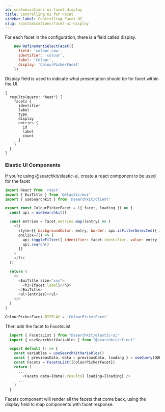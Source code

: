 ```yaml
---
id: customisations-ui-facet-display
title: Controlling UI for Facet
sidebar_label: Controlling Facet UI
slug: /customisations/facet-ui-display
---
```


For each facet in the configuration, there is a field called display. 

```javascript
    new RefinementSelectFacet({
      field: 'colour.raw',
      identifier: 'colour',
      label: 'Colour',
      display: 'ColourPickerFacet'
    })
```

Display field is used to indicate what presentation should be for facet within the UI.  

```gql
{
  results(query: "heat") {
    facets {
      identifier
      label
      type
      display
      entries {
        id
        label
        count
      }
    }
  }
}
```

### Elastic UI Components

If you're using @searchkit/elastic-ui, create a react component to be used for the facet

```javascript
import React from 'react'
import { EuiTitle } from '@elastic/eui'
import { useSearchkit } from '@searchkit/client'

export const ColourPickerFacet = ({ facet, loading }) => {
  const api = useSearchkit()

  const entries = facet.entries.map((entry) => (
    <li
      style={{ backgroundColor: entry, border: api.isFilterSelected({ identifier: facet.identifier, value: entry.label }) ? '1px solid red' : none }}
      onClick={() => {
        api.toggleFilter({ identifier: facet.identifier, value: entry.label })
        api.search()
      }}
    >
    </li>
  ))

  return (
    <>
      <EuiTitle size="xxs">
        <h3>{facet.label}</h3>
      </EuiTitle>
      <ul>{entries}</ul>
    </>
  )
}

ColourPickerFacet.DISPLAY = 'ColourPickerFacet'

```

Then add the facet to FacetsList

```javascript
  import { FacetsList } from "@searchkit/elastic-ui"
  import { useSearchkitVariables } from "@searchkit/client"

  export default () => {
    const variables = useSearchkitVariables()
    const { previousData, data = previousData, loading } = useQuery(QUERY, { variables })
    const Facets = FacetsList([ColourPickerFacet])
    return (
      ...
        <Facets data={data?.results} loading={loading} />
      ...
    )
  } 
```
Facets component will render all the facets that come back, using the display field to map components with facet response. 